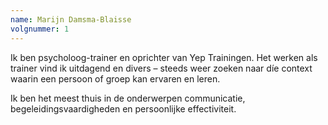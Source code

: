 ```yaml
---
name: Marijn Damsma-Blaisse
volgnummer: 1
---
```


Ik ben psycholoog-trainer en oprichter van Yep Trainingen. Het werken als trainer vind ik uitdagend en divers – steeds weer zoeken naar díe context waarin een persoon of groep kan ervaren en leren.

Ik ben het meest thuis in de onderwerpen communicatie, begeleidingsvaardigheden en persoonlijke effectiviteit.
